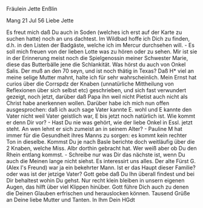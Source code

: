 Fräulein Jette Enßlin

 Mang 21 Jul 56
Liebe Jette

Es freut mich daß Du auch in Soden (welches ich erst auf der Karte zu suchen hatte) noch an uns dachtest. Im Wildbad hoffe ich Dich zu finden, d.h. in den Listen der Badgäste, welche ich im Mercur durchsehen will. - Es soll mich freuen von der lieben Lotte was zu hören oder zu sehen. Mir ist sie in der Erinnerung meist noch die Spielgenossin meiner Schwester Marie, diese das Butterbälle jene die Schlankität. Was hörst du auch von Onkel Salis. Der muß an den 70 seyn, und ist noch thätig in Texas? Daß H<ermann>* viel an meine selige Mutter mahnt, halte ich für sehr wahrscheinlich. Mein Ernst hat curios über die Corrspdz der Knaben (unnatürliche Mittheilung von Reflexionen über sich selbst etc) geschrieben, und sich fast verwundert gezeigt, noch jetzt, darüber daß Papa ihn weil nicht Pietist auch nicht als Christ habe anerkennen wollen. Darüber habe ich mich nun offen ausgesprochen: daß ich auch sage Vater kannte E. wohl und E kannte den Vater nicht weil Vater geistlich war, E bis jetzt noch natürlich ist. Wie kommt er denn Dir vor? - Hast Du nie was gehört, wie der liebe Onkel in Essl. jetzt steht. An wen lehnt er sich zumeist an in seinem Alter? - Pauline M hat immer für die Gesundheit ihres Manns zu sorgen: es kommt kein rechter Ton in dieselbe. Kommst Du je nach Basle berichte doch weitläufig über die 2 Knaben, welche Miss. Albr dorthin gebracht hat. Wer weiß aber ob Du den Rhein entlang kommst. - Schreibe nur was Dir das nächste ist, wenn Du auch die Meinen lange nicht siehst. Es interessirt uns alles. Der alte Fürst G. (Alex I's Freund) war ja ein bekehrter Mann. Ist er das Haupt dieser Familie? oder was ist der jetzige Vater? Gott gebe daß Du Ihn überall findest und bei Dir behaltest wohin Du gehst. Nur recht klein bleiben in unsern eigenen Augen, das hilft über viel Klippen hinüber. Gott führe Dich auch zu denen die Deinen Glauben erfrischen und herauslocken können. Tausend Grüße an Deine liebe Mutter und Tanten.
 In Ihm
 Dein HGdt

